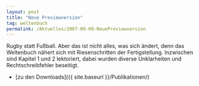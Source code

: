 ```yaml
---
layout: post
title: "Neue Previewversion"
tag: weltenbuch
permalink: /Aktuelles/2007-09-09-NeuePreviewversion
---
```


Rugby statt Fußball. Aber das ist nicht alles, was sich ändert, denn das Weltenbuch nähert sich mit Riesenschritten der Fertigstellung. Inzwischen sind Kapitel 1 und 2 lektoriert, dabei wurden diverse Unklarheiten und Rechtschreibfehler beseitigt.

- [zu den Downloads]({{ site.baseurl }}/Publikationen/)
